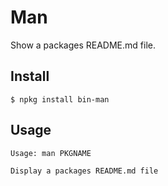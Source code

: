 # Man

Show a packages README.md file.

## Install

```
$ npkg install bin-man
```

## Usage

```
Usage: man PKGNAME

Display a packages README.md file
```

